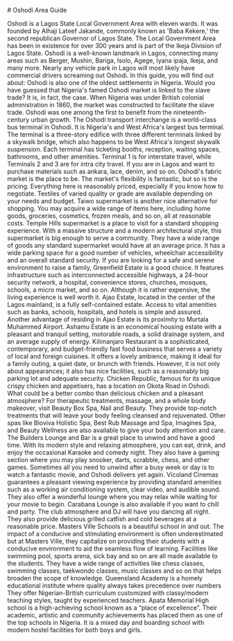 \# Oshodi Area Guide

Oshodi is a Lagos State Local Government Area with eleven wards. It was founded by Alhaji Lateef Jakande, commonly known as 'Baba Kekere,' the second republican Governor of Lagos State. The Local Government Area has been in existence for over 300 years and is part of the Ikeja Division of Lagos State. Oshodi is a well\-known landmark in Lagos, connecting many areas such as Berger, Mushin, Bariga, Isolo, Agege, Iyana ipaja, Ikeja, and many more. Nearly any vehicle park in Lagos will most likely have commercial drivers screaming out Oshodi. In this guide, you will find out about: Oshodi is also one of the oldest settlements in Nigeria. Would you have guessed that Nigeria's famed Oshodi market is linked to the slave trade? It is, in fact, the case. When Nigeria was under British colonial administration in 1860, the market was constructed to facilitate the slave trade. Oshodi was one among the first to benefit from the nineteenth\-century urban growth. The Oshodi transport interchange is a world\-class bus terminal in Oshodi. It is Nigeria's and West Africa's largest bus terminal. The terminal is a three\-story edifice with three different terminals linked by a skywalk bridge, which also happens to be West Africa's longest skywalk suspension. Each terminal has ticketing booths, reception, waiting spaces, bathrooms, and other amenities. Terminal 1 is for interstate travel, while Terminals 2 and 3 are for intra city travel. If you are in Lagos and want to purchase materials such as ankara, lace, denim, and so on. Oshodi's fabric market is the place to be. The market's flexibility is fantastic, but so is the pricing. Everything here is reasonably priced, especially if you know how to negotiate. Textiles of varied quality or grade are available depending on your needs and budget. Taiwo supermarket is another nice alternative for shopping. You may acquire a wide range of items here, including home goods, groceries, cosmetics, frozen meals, and so on, all at reasonable costs. Temple Hills supermarket is a place to visit for a standard shopping experience. With a massive structure and a modern architectural style, this supermarket is big enough to serve a community. They have a wide range of goods any standard supermarket would have at an average price. It has a wide parking space for a good number of vehicles, wheelchair accessibility and an overall standard security. If you are looking for a safe and serene environment to raise a family, Greenfield Estate is a good choice. It features infrastructure such as interconnected accessible highways, a 24\-hour security network, a hospital, convenience stores, churches, mosques, schools, a micro market, and so on. Although it is rather expensive, the living experience is well worth it. Ajao Estate, located in the center of the Lagos mainland, is a fully self\-contained estate. Access to vital amenities such as banks, schools, hospitals, and hotels is simple and assured. Another advantage of residing in Ajao Estate is its proximity to Murtala Muhammed Airport. Ashamu Estate is an economical housing estate with a pleasant and tranquil setting, motorable roads, a solid drainage system, and an average supply of energy. Kilimanjaro Restaurant is a sophisticated, contemporary, and budget\-friendly fast food business that serves a variety of local and foreign cuisines. It offers a lovely ambience, making it ideal for a family outing, a quiet date, or brunch with friends. However, it is not only about appearances; it also has nice facilities, such as a reasonably big parking lot and adequate security. Chicken Republic, famous for its unique crispy chicken and appetisers, has a location on Okota Road in Oshodi. What could be a better combo than delicious chicken and a pleasant atmosphere? For therapeutic treatments, massage, and a whole body makeover, visit Beauty Box Spa, Nail and Beauty. They provide top\-notch treatments that will leave your body feeling cleansed and rejuvenated. Other spas like Bioviva Holistic Spa, Best Rub Massage and Spa, Imagines Spa, and Beauty Wellness are also available to give your body attention and care. The Builders Lounge and Bar is a great place to unwind and have a good time. With its modern style and relaxing atmosphere, you can eat, drink, and enjoy the occasional Karaoke and comedy night. They also have a gaming section where you may play snooker, darts, scrabble, chess, and other games. Sometimes all you need to unwind after a busy week or day is to watch a fantastic movie, and Oshodi delivers yet again. Vicoland Cinemas guarantees a pleasant viewing experience by providing standard amenities such as a working air conditioning system, clear video, and audible sound. They also offer a wonderful lounge where you may relax while waiting for your movie to begin. Carabana Lounge is also available if you want to chill and party. The club atmosphere and DJ will have you dancing all night. They also provide delicious grilled catfish and cold beverages at a reasonable price. Masters Ville Schools is a beautiful school in and out. The impact of a conducive and stimulating environment is often underestimated but at Masters Ville, they capitalize on providing their students with a conducive environment to aid the seamless flow of learning. Facilities like swimming pool, sports arena, sick bay and so on are all made available to the students. They have a wide range of activities like chess classes, swimming classes, taekwondo classes, music classes and so on that helps broaden the scope of knowledge. Queensland Academy is a homely educational institute where quality always takes precedence over numbers They offer Nigerian\-British curriculum customized with classy/modern teaching styles, taught by experienced teachers. Apata Memorial High school is a high\-achieving school known as a “place of excellence”. Their academic, artistic and community achievements has placed them as one of the top schools in Nigeria. It is a mixed day and boarding school with modern hostel facilities for both boys and girls.